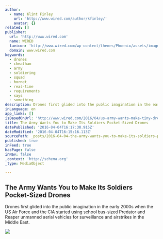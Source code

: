 ```yaml
---
author:
  - name: Klint Finley
    url: 'http://www.wired.com/author/kfinley/'
    avatar: {}
related: []
publisher:
  url: 'http://www.wired.com'
  name: WIRED
  favicon: 'http://www.wired.com/wp-content/themes/Phoenix/assets/images/favicon.ico'
  domain: www.wired.com
keywords:
  - drones
  - cheatham
  - army
  - soldiering
  - squad
  - hornet
  - real-time
  - requirements
  - says
  - something
description: Drones first glided into the public imagination in the early 2000s when the US Air Force and the CIA started using school bus-sized Predator and Reaper unmanned aerial vehicles for surveillance and airstrikes in the Middle East.
inLanguage: en
app_links: []
isBasedOnUrl: 'http://www.wired.com/2016/04/us-army-wants-make-tiny-drones-soldiers/'
title: The Army Wants You to Make Its Soldiers Pocket-Sized Drones
datePublished: '2016-04-04T16:17:30.915Z'
dateModified: '2016-04-04T16:15:16.113Z'
sourcePath: _posts/2016-04-04-the-army-wants-you-to-make-its-soldiers-pocket-sized-drones.md
published: true
inFeed: true
hasPage: false
inNav: false
_context: 'http://schema.org'
_type: MediaObject

---
```

<article style=""><h1>The Army Wants You to Make Its Soldiers Pocket-Sized Drones</h1><p>Drones first glided into the public imagination in the early 2000s when the US Air Force and the CIA started using school bus-sized Predator and Reaper unmanned aerial vehicles for surveillance and airstrikes in the Middle East.</p><img src="http://www.wired.com/wp-content/uploads/2016/04/army-drone-531583303-1200x630.jpg" /></article>